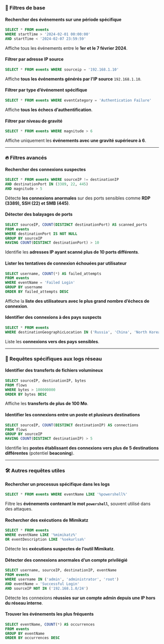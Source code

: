 ### 🎯 Filtres de base

#### Rechercher des événements sur une période spécifique

```sql
SELECT * FROM events 
WHERE startTime > '2024-02-01 00:00:00' 
AND startTime < '2024-02-07 23:59:59'
```

Affiche tous les événements entre le **1er et le 7 février 2024**.

#### Filtrer par adresse IP source

```sql
SELECT * FROM events WHERE sourceip = '192.168.1.10'
```

Affiche **tous les événements générés par l'IP source** `192.168.1.10`.

#### Filtrer par type d’événement spécifique

```sql
SELECT * FROM events WHERE eventCategory = 'Authentication Failure'
```

Affiche **tous les échecs d’authentification**.

#### Filtrer par niveau de gravité

```sql
SELECT * FROM events WHERE magnitude > 6
```

Affiche uniquement les **événements avec une gravité supérieure à 6**.

---

### 🔥 Filtres avancés

#### Rechercher des connexions suspectes

```sql
SELECT * FROM events WHERE sourceIP != destinationIP
AND destinationPort IN (3389, 22, 445)
AND magnitude > 5
```

Détecte **les connexions anormales** sur des ports sensibles comme **RDP (3389), SSH (22) et SMB (445)**.

#### Détecter des balayages de ports

```sql
SELECT sourceIP, COUNT(DISTINCT destinationPort) AS scanned_ports 
FROM events 
WHERE destinationPort IS NOT NULL 
GROUP BY sourceIP 
HAVING COUNT(DISTINCT destinationPort) > 10
```

Identifie les **adresses IP ayant scanné plus de 10 ports différents**.

#### Lister les tentatives de connexion échouées par utilisateur

```sql
SELECT username, COUNT(*) AS failed_attempts 
FROM events 
WHERE eventName = 'Failed Login' 
GROUP BY username 
ORDER BY failed_attempts DESC
```

Affiche la **liste des utilisateurs avec le plus grand nombre d’échecs de connexion**.

#### Identifier des connexions à des pays suspects

```sql
SELECT * FROM events 
WHERE destinationGeographicLocation IN ('Russia', 'China', 'North Korea')
```

Liste les **connexions vers des pays sensibles**.

---

### 📜 Requêtes spécifiques aux logs réseau

#### Identifier des transferts de fichiers volumineux

```sql
SELECT sourceIP, destinationIP, bytes 
FROM flows 
WHERE bytes > 100000000 
ORDER BY bytes DESC
```

Affiche les **transferts de plus de 100 Mo**.

#### Identifier les connexions entre un poste et plusieurs destinations

```sql
SELECT sourceIP, COUNT(DISTINCT destinationIP) AS connections
FROM flows 
GROUP BY sourceIP
HAVING COUNT(DISTINCT destinationIP) > 5
```

Identifie les **postes établissant des connexions vers plus de 5 destinations différentes** (potentiel **beaconing**).

---

### 🛠 Autres requêtes utiles

#### Rechercher un processus spécifique dans les logs

```sql
SELECT * FROM events WHERE eventName LIKE '%powershell%'
```

Filtre les **événements contenant le mot `powershell`**, souvent utilisé dans des attaques.

#### Rechercher des exécutions de Mimikatz

```sql
SELECT * FROM events 
WHERE eventName LIKE '%mimikatz%' 
OR eventDescription LIKE '%sekurlsa%'
```

Détecte les **exécutions suspectes de l’outil Mimikatz**.

#### Détecter des connexions anormales d’un compte privilégié

```sql
SELECT username, sourceIP, destinationIP, eventName 
FROM events 
WHERE username IN ('admin', 'administrator', 'root')
AND eventName = 'Successful Login'
AND sourceIP NOT IN ('192.168.1.0/24')
```

Détecte les connexions **réussies sur un compte admin depuis une IP hors du réseau interne**.

#### Trouver les événements les plus fréquents

```sql
SELECT eventName, COUNT(*) AS occurrences 
FROM events 
GROUP BY eventName 
ORDER BY occurrences DESC
```

